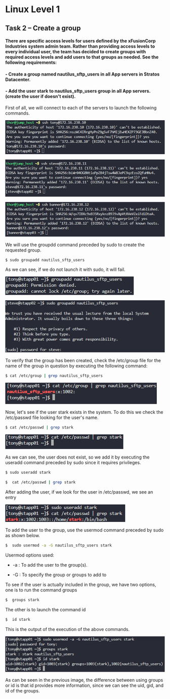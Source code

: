 # Linux Level 1

## Task 2 – Create a group

#### There are specific access levels for users defined by the xFusionCorp Industries system admin team. Rather than providing access levels to every individual user, the team has decided to create groups with required access levels and add users to that groups as needed. See the following requirements:

#### - Create a group named nautilus_sftp_users in all App servers in Stratos Datacenter.

#### - Add the user stark to nautilus_sftp_users group in all App servers. (create the user if doesn't exist).

First of all, we will connect to each of the servers to launch the following commands.

![ssh command](/img/LINUX/LinuxL01/Task02_01_SSH.png)

![ssh command](/img/LINUX/LinuxL01/Task02_02_SSH.png)

![ssh command](/img/LINUX/LinuxL01/Task02_03_SSH.png)

We will use the groupdd command preceded by sudo to create the requested group.

```bash
$ sudo groupadd nautilus_sftp_users
```

As we can see, if we do not launch it with sudo, it will fail.

![groupadd command](/img/LINUX/LinuxL01/Task02_04_groupadd.png)

![sudo groupadd command](/img/LINUX/LinuxL01/Task02_05_sudo_groupadd.png)

To verify that the group has been created, check the /etc/group file for the name of the group in question by executing the following command:

```bash
$ cat /etc/group | grep nautilus_sftp_users
```

![cat command](/img/LINUX/LinuxL01/Task02_06_cat_etc_group.png)

Now, let's see if the user stark exists in the system. To do this we check the /etc/passwd file looking for the user's name.

```bash
$ cat /etc/passwd | grep stark
```

![cat command](/img/LINUX/LinuxL01/Task02_07_cat_etc_passwd.png)

As we can see, the user does not exist, so we add it by executing the useradd command preceded by sudo since it requires privileges.

```bash
$ sudo useradd stark
```

```bash
$  cat /etc/passwd | grep stark
```

After adding the user, if we look for the user in /etc/passwd, we see an entry

![sudo useradd command](/img/LINUX/LinuxL01/Task02_08_sudo_useradd.png)

To add the user to the group, use the usermod command preceded by sudo as shown below.

```bash
$  sudo usermod -a -G nautilus_sftp_users stark
```

Usermod options used:

- -a : To add the user to the group(s).

- -G : To specify the group or groups to add to

To see if the user is actually included in the group, we have two options, one is to run the command groups

```bash
$  groups stark
```

The other is to launch the command id

```bash
$  id stark
```

This is the output of the execution of the above commands.

![sudo usermod command](/img/LINUX/LinuxL01/Task02_09_sudo_usermod.png)

As can be seen in the previous image, the difference between using groups or id is that id provides more information, since we can see the uid, gid, and id of the groups.
